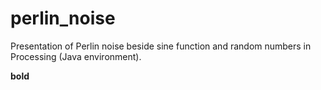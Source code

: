 # perlin_noise
Presentation of Perlin noise beside sine function and random numbers in Processing (Java environment).

**bold**
